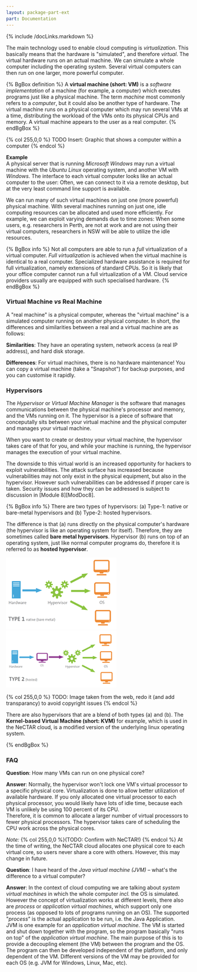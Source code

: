 ```yaml
---
layout: package-part-ext
part: Documentation 
---
```


{% include /docLinks.markdown %}

The main technology used to enable cloud computing is *virtualization*. This basically means that the hardware is "simulated", and therefore *virtual*. The virtual hardware runs on an actual machine. We can simulate a whole computer including the operating system. Several virtual computers can then run on one larger, more powerful computer.

{% BgBox definition %}
A **virtual machine (short: VM)** is a *software implementation* of a machine (for example, a computer) which executes programs just like a physical machine. The term *machine* most commonly refers to a *computer*, but it could also be another type of hardware. The virtual machine runs on a physical computer which may run several VMs at a time, distributing the workload of the VMs onto its physical CPUs and memory. A virtual machine appears to the user as a real computer. 
{% endBgBox %}

{% col 255,0,0 %}
TODO Insert: Graphic that shows a computer within a computer
{% endcol  %}

**Example**  
A physical server that is running *Microsoft Windows* may run a virtual machine with the *Ubuntu Linux* operating system, and another VM with *Windows*. The interface to each virtual computer looks like an actual computer to the user: Often, we can connect to it via a remote desktop, but at the very least command line support is available.

We can run many of such virtual machines on just one (more powerful) physical machine. With several machines running on just one, idle computing resources can be allocated and used more efficiently. For example, we can exploit varying demands due to time zones: When some users, e.g. researchers in Perth, are not at work and are not using their virtual computers, researchers in NSW will be able to utilize the idle resources.

{% BgBox info %}
Not all computers are able to run a *full* virtualization of a virtual computer. *Full virtualization* is achieved when the virtual machine is identical to a real computer. Specialized hardware assistance is required for full virtualization, namely extensions of standard CPUs. So it is likely that your office computer cannot run a full virtualization of a VM. Cloud service providers usually are equipped with such specialised hardware.
{% endBgBox %}

### Virtual Machine *vs* Real Machine

A "real machine" is a physical computer, whereas the "virtual machine" is a simulated computer running on another physical computer.
In short, the differences and similarities between a real and a virtual machine are as follows:

**Similarities**: They have an operating system, network access (a real IP address), and hard disk storage.

**Differences**: For virtual machines, there is no hardware maintenance! You can copy a virtual machine (take a "Snapshot") for backup purposes, and you can customise it rapidly.

### Hypervisors

The *Hypervisor* or *Virtual Machine Manager* is the software that manages communications between the physical machine's processor and memory, and the VMs running on it. The hypervisor is a piece of software that conceputally sits between your virtual machine and the physical computer and manages your virtual machine.

When you want to create or destroy your virtual machine, the hypervisor takes care of that for you, and while your machine is running, the hypervisor manages the execution of your virtual machine. 

The downside to this virtual world is an increased opportunity for hackers to exploit vulnerabilities.
The attack surface has increased because vulnerabilities may not only exist in the physical equipment, but also in the hypervisor. However such vulnerabilities can be addressed if proper care is taken. Security issues and how they can be addressed is subject to discussion in [Module 8][ModDoc8].

{% BgBox info %}
There are two types of hypervisors: 
(a) Type-1: native or bare-metal hypervisors and 
(b) Type-2: hosted hypervisors. 

The difference is that (a) runs directly on the physical computer's hardware (the hypervisor is like an operating system for itself). Therefore, they are sometimes called **bare metal hypervisors**. Hypervisor (b) runs on top of an operating system, just like normal computer programs do, therefore it is referred to as **hosted hypervisor**. 

![Type 1 hypervisor](images/Type1Hypervisor.png "Title")
![Type 2 hypervisor](images/Type2Hypervisor.png)


{% col 255,0,0 %} 
TODO: Image taken from the web, redo it (and add transparancy) to avoid copyright issues 
{% endcol %}

There are also hypervisors that are a blend of both types (a) and (b). The **Kernel-based Virtual Machine (short: KVM)** for example, which is used in the NeCTAR cloud, is a modified version of the underlying linux operating system.

{% endBgBox %}



### FAQ 

**Question**: How many VMs can run on one physical core?

**Answer**: Normally, the hypervisor won't lock one VM's virtual processor to a specific physical core. Virtualization is done to allow better utilization of available hardware. If you only allocated one virtual processor to each physical processor, you would likely have lots of idle time, because each VM is unlikely be using 100 percent of its CPU.  
Therefore, it is common to allocate a larger number of virtual processors to fewer physical processors. The hypervisor takes care of scheduling the CPU work across the physical cores.

*Note:*
{% col 255,0,0 %}(TODO: Confirm with NeCTAR!) {% endcol %} 
At the time of writing, the NeCTAR cloud allocates one physical core to each virtual core, so users never share a core with others. However, this may change in future.

**Question**: I have heard of the *Java virtual machine (JVM)* – what's the difference to a virtual computer?

**Answer**: In the context of cloud computing we are talking about *system virtual machines* in which the whole computer *incl.* the OS is simulated. However the concept of virtualization works at different levels, there also are *process* or *application virtual machines*, which support only one process (as opposed to lots of programs running on an OS). The supported "*process*" is the actual application to be run, i.e. the Java Application.   
JVM is one example for an *application virtual machine*. The VM is started and shut down together with the program, so the program basically "runs on top" of the *application virtual machine*. The main purpose of this is to provide a decoupling element (the VM) between the program and the OS. The program can then be developed independent of the platform, and only dependent of the VM. Different versions of the VM may be provided for each OS (e.g. JVM for Windows, Linux, Mac, etc).

